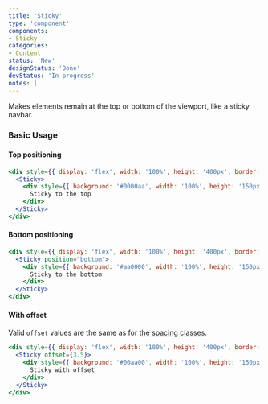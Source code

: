 ```yaml
---
title: 'Sticky'
type: 'component'
components:
- Sticky
categories:
- Content
status: 'New'
designStatus: 'Done'
devStatus: 'In progress'
notes: |
---
```


Makes elements remain at the top or bottom of the viewport, like a sticky navbar.

### Basic Usage

#### Top positioning

```jsx live
<div style={{ display: 'flex', width: '100%', height: '400px', border: '2px dashed grey' }}>
  <Sticky>
    <div style={{ background: '#0000aa', width: '100%', height: '150px', color: '#ffffff'}}>
      Sticky to the top
    </div>
  </Sticky>
</div>
```

#### Bottom positioning

```jsx live
<div style={{ display: 'flex', width: '100%', height: '400px', border: '2px dashed grey' }}>
  <Sticky position="bottom">
    <div style={{ background: '#aa0000', width: '100%', height: '150px', color: '#ffffff' }}>
      Sticky to the bottom
    </div>
  </Sticky>
</div>
```

#### With offset

Valid `offset` values are the same as for [the spacing classes](/foundations/spacing).

```jsx live
<div style={{ display: 'flex', width: '100%', height: '400px', border: '2px dashed grey' }}>
  <Sticky offset={3.5}>
    <div style={{ background: '#00aa00', width: '100%', height: '150px', color: '#ffffff' }}>
      Sticky with offset
    </div>
  </Sticky>
</div>
```

<guide
  dataTestId
  selectors="`pgn__sticky`"
/>

